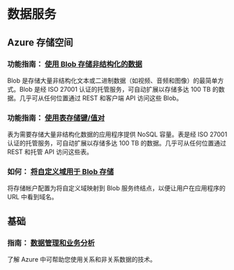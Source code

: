 <properties 
  pageTitle="Ruby-数据服务 - Azure 微软云"
  metakeywords="" 
  description="" 
  services="" 
  documentationCenter="ruby" 
  authors="" 
  manager="Tiffena" 
  editor="EricChen"/>
<tags ms.service=""
    ms.date=""
    wacn.date="04/11/2015"
    />


<h1 id="menu-ruby-data">数据服务</h1>
<h2 id="header-0">Azure 存储空间</h2>
<h3>功能指南： <a href="/documentation/articles/storage-ruby-how-to-use-blob-storage/" ms.pgarea="content" ms.cmpgrp="body" ms.cmptyp="link" ms.cmpnm="使用 Blob 存储非结构化的数据" ms.title="" km.title="" ms.interactiontype="1">使用 Blob 存储非结构化的数据</a></h3>
<p>Blob 是存储大量非结构化文本或二进制数据（如视频、音频和图像）的最简单方式。Blob 是经 ISO 27001 认证的托管服务，可自动扩展以存储多达 100 TB 的数据。几乎可从任何位置通过 REST 和客户端 API 访问这些 Blob。</p>
<h3>功能指南： <a href="/documentation/articles/storage-ruby-how-to-use-table-storage/" ms.pgarea="content" ms.cmpgrp="body" ms.cmptyp="link" ms.cmpnm="使用表存储键/值对" ms.title="" km.title="" ms.interactiontype="1">使用表存储键/值对</a></h3>
<p>表为需要存储大量非结构化数据的应用程序提供 NoSQL 容量。表是经 ISO 27001 认证的托管服务，可自动扩展以存储多达 100 TB 的数据。几乎可从任何位置通过 REST 和托管 API 访问这些表。</p>
<h3>如何： <a href="/documentation/articles/storage-custom-domain-name/" ms.pgarea="content" ms.cmpgrp="body" ms.cmptyp="link" ms.cmpnm="将自定义域用于 Blob 存储" ms.title="" km.title="" ms.interactiontype="1">将自定义域用于 Blob 存储</a></h3>
<p>将存储帐户配置为将自定义域映射到 Blob 服务终结点，以便让用户在应用程序的 URL 中看到域名。</p>
<h2 id="header-1">基础</h2>
<h3>指南： <a href="/documentation/articles/fundamentals-data-management-business-analytics/" ms.pgarea="content" ms.cmpgrp="body" ms.cmptyp="link" ms.cmpnm="数据管理和业务分析" ms.title="" km.title="" ms.interactiontype="1">数据管理和业务分析</a></h3>
<p>了解 Azure 中可帮助您使用关系和非关系数据的技术。</p>

